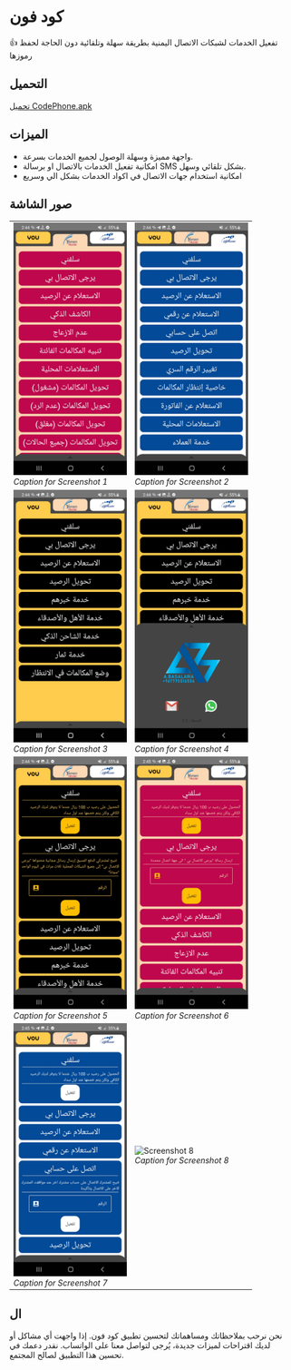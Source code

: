 # كود فون

👍 تفعيل الخدمات لشبكات الاتصال اليمنية بطريقة سهلة وتلقائية دون الحاجة لحفظ رموزها

## التحميل

[تحميل CodePhone.apk](https://github.com/1basalama/myApps/raw/main/CodePhone.apk)

## الميزات

- واجهة مميزة وسهلة الوصول لجميع الخدمات بسرعة.
- امكانية تفعيل الخدمات بالاتصال او برسالة SMS بشكل تلقائي وسهل.
- امكانية استخدام جهات الاتصال في اكواد الخدمات بشكل الي وسريع 


## صور الشاشة

<table>
  <tr>
    <td>
      <img src="screenshots/Screenshot1.jpg" alt="Screenshot 1" width="200px" />
      <br />
      <em>Caption for Screenshot 1</em>
    </td>
    <td>
      <img src="screenshots/Screenshot2.jpg" alt="Screenshot 2" width="200px" />
      <br />
      <em>Caption for Screenshot 2</em>
    </td>
  </tr>
  <tr>
    <td>
      <img src="screenshots/Screenshot3.jpg" alt="Screenshot 3" width="200px" />
      <br />
      <em>Caption for Screenshot 3</em>
    </td>
    <td>
      <img src="screenshots/Screenshot4.jpg" alt="Screenshot 4" width="200px" />
      <br />
      <em>Caption for Screenshot 4</em>
    </td>
  </tr>
  <tr>
    <td>
      <img src="screenshots/Screenshot5.jpg" alt="Screenshot 5" width="200px" />
      <br />
      <em>Caption for Screenshot 5</em>
    </td>
    <td>
      <img src="screenshots/Screenshot6.jpg" alt="Screenshot 6" width="200px" />
      <br />
      <em>Caption for Screenshot 6</em>
    </td>
  </tr>
  <tr>
    <td>
      <img src="screenshots/Screenshot7.jpg" alt="Screenshot 7" width="200px" />
      <br />
      <em>Caption for Screenshot 7</em>
    </td>
    <td>
      <img src="screenshots/Screenshot8.jpg" alt="Screenshot 8" width="200px" />
      <br />
      <em>Caption for Screenshot 8</em>
    </td>
  </tr>
</table>


## ال

نحن نرحب بملاحظاتك ومساهماتك لتحسين تطبيق كود فون. إذا واجهت أي مشاكل أو لديك اقتراحات لميزات جديدة، يُرجى لتواصل معنا على الواتساب. نقدر دعمك في تحسين هذا التطبيق لصالح المجتمع.


